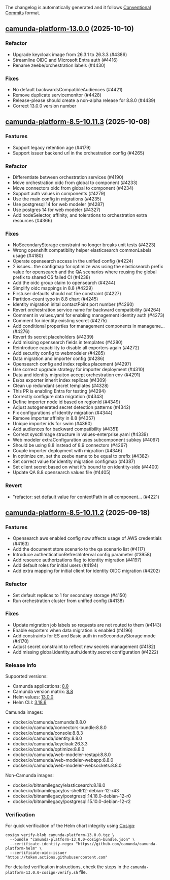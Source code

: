 The changelog is automatically generated and it follows [Conventional Commits](https://www.conventionalcommits.org/en/v1.0.0/) format.

## [camunda-platform-13.0.0](https://github.com/camunda/camunda-platform-helm/releases/tag/camunda-platform-13.0.0) (2025-10-10)

### Refactor

- Upgrade keycloak image from 26.3.1 to 26.3.3 (#4386)
- Streamline OIDC and Microsoft Entra auth (#4416)
- Rename zeebe/orchestration labels (#4430)

### Fixes

- No default backwardsCompatibleAudiences (#4421)
- Remove duplicate servicemonitor (#4428)
- Release-please should create a non-alpha release for 8.8.0 (#4439)
- Correct 13.0.0 version number


## [camunda-platform-8.5-10.11.3](https://github.com/camunda/camunda-platform-helm/releases/tag/camunda-platform-8.5-10.11.3) (2025-10-08)

### Features

- Support legacy retention age (#4179)
- Support issuer backend url in the orchestration config (#4265)

### Refactor

- Differentiate between orchestration services (#4190)
- Move orchestration oidc from global to component (#4233)
- Move connectors oidc from global to component (#4234)
- Support auth values in components (#4279)
- Use the main config in migrations (#4235)
- Use postgresql 14 for web modeler (#4287)
- Use postgres 14 for web modeler (#4327)
- Add nodeSelector, affinity, and tolerations to orchestration extra resources (#4366)

### Fixes

- NoSecondaryStorage constraint no longer breaks unit tests (#4223)
- Wrong openshift compatibilty helper elasticsearch commonLabels usage (#4180)
- Operate opensearch access in the unified config (#4224)
- 2 issues.. the configmap for optimize was using the elasticsearch prefix value for opensearch and the QA scenarios where reusing the global prefix to shared OS failed CI (#4238)
- Add the oidc group claim to opensearch (#4244)
- Simplify oidc mappings in 8.8 (#4229)
- Firstuser defaults should not fire constraint (#4227)
- Partition-count typo in 8.8 chart (#4245)
- Identity migration inital contactPoint port number (#4260)
- Revert orchestration service name for backward compatibility (#4264)
- Comment in values.yaml for enabling management identity auth (#4273)
- Comment for identity existing secret (#4275)
- Add conditional properties for management components in manageme… (#4276)
- Revert tls secret placeholders (#4239)
- Add missing opensearch fields in templates (#4280)
- Reintroduce capability to disable all exporters again (#4272)
- Add security config to webmodeler (#4285)
- Data migration and importer config (#4286)
- Opensearch config and index replica placement (#4297)
- Use correct upgrade strategy for importer deployment (#4310)
- Data and identity migraiton accept orchestration env (#4291)
- Es/os exporter inherit index replicas (#4309)
- Clean up redundant secret templates (#4328)
- This PR is enabling Entra for testing (#4294)
- Correctly configure data migration (#4343)
- Define importer node id based on regionId (#4349)
- Adjust autogenerated secret detection patterns (#4342)
- Fix configurations of identity migration (#4344)
- Remove importer affinity in 8.8 (#4357)
- Unique importer ids for swim (#4360)
- Add audiences for backward compatibility (#4351)
- Correct sysctlImage structure in values-enterprise.yaml (#4339)
- Web modeler extraConfiguration uses subcomponent subkey (#4097)
- Should be using 8.8 instead of 8.9 connectors (#4267)
- Couple importer deployment with migration (#4346)
- In optimize cm, set the zeebe name to be equal to prefix (#4382)
- Set correct value for identity migration configmap (#4387)
- Set client secret based on what it's bound to on identity-side (#4400)
- Update QA 8.8 opensearch values file (#4405)

### Revert

- "refactor: set default value for contextPath in all component… (#4221)


## [camunda-platform-8.5-10.11.2](https://github.com/camunda/camunda-platform-helm/releases/tag/camunda-platform-8.5-10.11.2) (2025-09-18)

### Features

- Opensearch aws enabled config now affects usage of AWS credentials (#4163)
- Add the document store scenario to the qa scenario list (#4117)
- Introduce authenticationRefreshInterval config parameter (#3958)
- Add resource authorizations flag to identity migration (#4197)
- Add default roles for initial users (#4194)
- Add extra mapping for initial client for identity OIDC migration (#4202)

### Refactor

- Set default replicas to 1 for secondary storage (#4150)
- Run orchestration cluster from unified config (#4138)

### Fixes

- Update migration job labels so requests are not routed to them (#4143)
- Enable exporters when data migration is enabled (#4196)
- Add constraints for ES and Basic auth in noSecondaryStorage mode (#4170)
- Adjust secret constraint to reflect new secrets management (#4182)
- Add missing global.identity.auth.identity.secret configuration (#4222)

<!-- generated by git-cliff -->
### Release Info

Supported versions:

- Camunda applications: [8.8](https://github.com/camunda/camunda/releases?q=tag%3A8.8&expanded=true)
- Camunda version matrix: [8.8](https://helm.camunda.io/camunda-platform/version-matrix/camunda-8.8)
- Helm values: [13.0.0](https://artifacthub.io/packages/helm/camunda/camunda-platform/13.0.0#parameters)
- Helm CLI: [3.18.6](https://github.com/helm/helm/releases/tag/v3.18.6)

Camunda images:

- docker.io/camunda/camunda:8.8.0
- docker.io/camunda/connectors-bundle:8.8.0
- docker.io/camunda/console:8.8.3
- docker.io/camunda/identity:8.8.0
- docker.io/camunda/keycloak:26.3.3
- docker.io/camunda/optimize:8.8.0
- docker.io/camunda/web-modeler-restapi:8.8.0
- docker.io/camunda/web-modeler-webapp:8.8.0
- docker.io/camunda/web-modeler-websockets:8.8.0

Non-Camunda images:

- docker.io/bitnamilegacy/elasticsearch:8.18.0
- docker.io/bitnamilegacy/os-shell:12-debian-12-r43
- docker.io/bitnamilegacy/postgresql:14.18.0-debian-12-r0
- docker.io/bitnamilegacy/postgresql:15.10.0-debian-12-r2

### Verification

For quick verification of the Helm chart integrity using [Cosign](https://docs.sigstore.dev/signing/quickstart/):

```shell
cosign verify-blob camunda-platform-13.0.0.tgz \
  --bundle "camunda-platform-13.0.0-cosign-bundle.json" \
  --certificate-identity-regex "https://github.com/camunda/camunda-platform-helm" \
  --certificate-oidc-issuer "https://token.actions.githubusercontent.com"
```

For detailed verification instructions, check the steps in the `camunda-platform-13.0.0-cosign-verify.sh` file.
